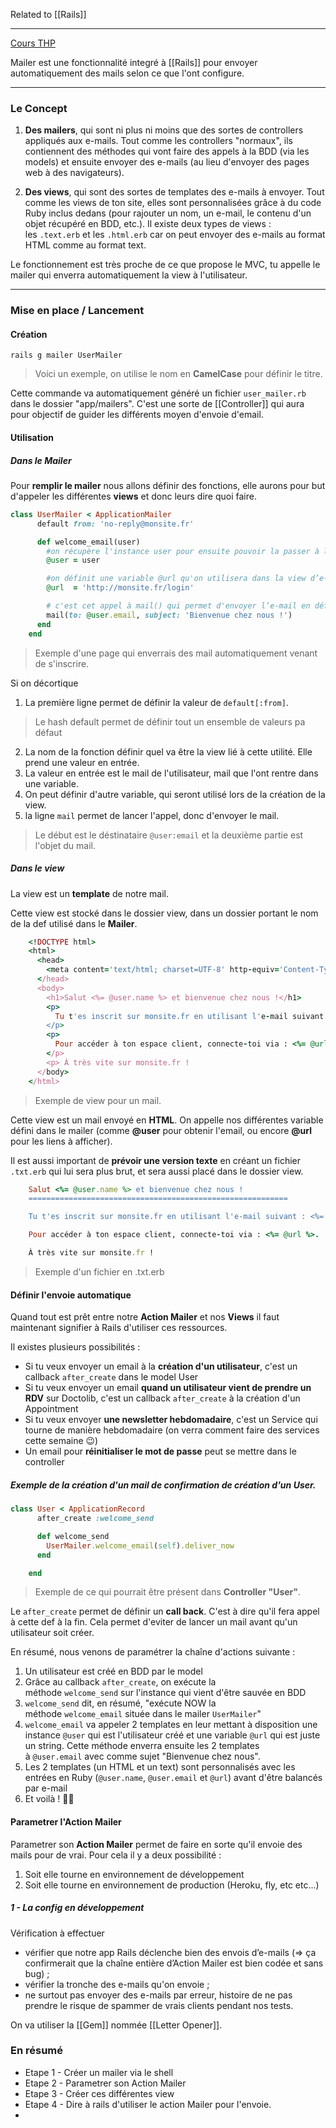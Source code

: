 Related to [[Rails]]

---
[Cours THP](https://www.thehackingproject.org/fr/dashboard/courses/1/weeks/4/days/1)

Mailer est une fonctionnalité integré à [[Rails]] pour envoyer automatiquement des mails selon ce que l'ont configure. 

---

### Le Concept

1.  **Des mailers**, qui sont ni plus ni moins que des sortes de controllers appliqués aux e-mails. Tout comme les controllers "normaux", ils contiennent des méthodes qui vont faire des appels à la BDD (via les models) et ensuite envoyer des e-mails (au lieu d'envoyer des pages web à des navigateurs).

2.  **Des views**, qui sont des sortes de templates des e-mails à envoyer. Tout comme les views de ton site, elles sont personnalisées grâce à du code Ruby inclus dedans (pour rajouter un nom, un e-mail, le contenu d'un objet récupéré en BDD, etc.). Il existe deux types de views : les `.text.erb` et les `.html.erb` car on peut envoyer des e-mails au format HTML comme au format text.

Le fonctionnement est très proche de ce que propose le MVC, tu appelle le mailer qui enverra automatiquement la view à l'utilisateur.

---

### Mise en place / Lancement

#### Création 

```shell
rails g mailer UserMailer
```

> Voici un exemple, on utilise le nom en **CamelCase** pour définir le titre. 

Cette commande va automatiquement généré un fichier `user_mailer.rb` dans le dossier "app/mailers".
C'est une sorte de [[Controller]] qui aura pour objectif de guider les différents moyen d'envoie d'email. 

#### Utilisation

##### Dans le Mailer

Pour **remplir le mailer** nous allons définir des fonctions, elle aurons pour but d'appeler les différentes  **views** et donc leurs dire quoi faire. 

```ruby
class UserMailer < ApplicationMailer
      default from: 'no-reply@monsite.fr'

      def welcome_email(user)
        #on récupère l'instance user pour ensuite pouvoir la passer à la view en @user
        @user = user 

        #on définit une variable @url qu'on utilisera dans la view d’e-mail
        @url  = 'http://monsite.fr/login' 

        # c'est cet appel à mail() qui permet d'envoyer l’e-mail en définissant destinataire et sujet.
        mail(to: @user.email, subject: 'Bienvenue chez nous !') 
      end
    end
```

> Exemple d'une page qui enverrais des mail automatiquement venant de s'inscrire. 

Si on décortique 

1. La première ligne permet de définir la valeur de `default[:from]`.
 > Le hash default permet de définir tout un ensemble de valeurs pa défaut

2. La nom de la fonction définir quel va être la view lié à cette utilité. Elle prend une valeur en entrée.
3. La valeur en entrée est le mail de l'utilisateur, mail que l'ont rentre dans une variable. 
4. On peut définir d'autre variable, qui seront utilisé lors de la création de la view. 
5. la ligne `mail` permet de lancer l'appel, donc d'envoyer le mail. 
 > Le début est le déstinataire `@user:email` et la deuxième partie est l'objet du mail. 
 


##### Dans le view

La view est un **template** de notre mail.

Cette view est stocké dans le dossier view, dans un dossier portant le nom de la def utilisé dans le **Mailer**.

```ruby
    <!DOCTYPE html>
    <html>
      <head>
        <meta content='text/html; charset=UTF-8' http-equiv='Content-Type' />
      </head>
      <body>
        <h1>Salut <%= @user.name %> et bienvenue chez nous !</h1>
        <p>
          Tu t'es inscrit sur monsite.fr en utilisant l'e-mail suivant : <%= @user.email %>.
        </p>
        <p>
          Pour accéder à ton espace client, connecte-toi via : <%= @url %>.
        </p>
        <p> À très vite sur monsite.fr !
      </body>
    </html>
```
> Exemple de view pour un mail. 

Cette view est un mail envoyé en **HTML**. 
On appelle nos différentes variable défini dans le mailer (comme **@user** pour obtenir l'email, ou encore **@url** pour les liens à afficher).

Il est aussi important de **prévoir une version texte** en créant un fichier `.txt.erb` qui lui sera plus brut, et sera aussi placé dans le dossier view. 

```ruby
    Salut <%= @user.name %> et bienvenue chez nous !
    ==========================================================

    Tu t'es inscrit sur monsite.fr en utilisant l'e-mail suivant : <%= @user.email %>.

    Pour accéder à ton espace client, connecte-toi via : <%= @url %>.

    À très vite sur monsite.fr !
```
> Exemple d'un fichier en .txt.erb


#### Définir l'envoie automatique

Quand tout est prêt entre notre **Action Mailer** et nos **Views** il faut maintenant signifier à Rails d'utiliser ces ressources.

Il existes plusieurs possibilités : 

-   Si tu veux envoyer un email à la **création d'un utilisateur**, c'est un callback `after_create` dans le model User
-   Si tu veux envoyer un email **quand un utilisateur vient de prendre un RDV** sur Doctolib, c'est un callback `after_create` à la création d'un Appointment
-   Si tu veux envoyer **une newsletter hebdomadaire**, c'est un Service qui tourne de manière hebdomadaire (on verra comment faire des services cette semaine 😉)
-   Un email pour **réinitialiser le mot de passe** peut se mettre dans le controller

##### Exemple de la création d'un mail de confirmation de création d'un User. 

```ruby
class User < ApplicationRecord
      after_create :welcome_send

      def welcome_send
        UserMailer.welcome_email(self).deliver_now
      end

    end
```
> Exemple de ce qui pourrait être présent dans **Controller "User"**.

Le `after_create` permet de définir un **call back**. C'est à dire qu'il fera appel à cette def à la fin.
Cela permet d'eviter de lancer un mail avant qu'un utilisateur soit créer.

En résumé, nous venons de paramétrer la chaîne d'actions suivante :

1.  Un utilisateur est créé en BDD par le model
2.  Grâce au callback `after_create`, on exécute la méthode `welcome_send` sur l'instance qui vient d'être sauvée en BDD
3.  `welcome_send` dit, en résumé, "exécute NOW la méthode `welcome_email` située dans le mailer `UserMailer`"
4.  `welcome_email` va appeler 2 templates en leur mettant à disposition une instance `@user` qui est l'utilisateur créé et une variable `@url` qui est juste un string. Cette méthode enverra ensuite les 2 templates à `@user.email` avec comme sujet "Bienvenue chez nous".
5.  Les 2 templates (un HTML et un text) sont personnalisés avec les entrées en Ruby (`@user.name`, `@user.email` et `@url`) avant d'être balancés par e-mail
6.  Et voilà ! 👩‍🍳


#### Parametrer l'Action Mailer

Parametrer son **Action Mailer** permet de faire en sorte qu'il envoie des mails pour de vrai. Pour cela il y a deux possibilité : 

1. Soit elle tourne en environnement de développement 
2. Soit elle tourne en environnement de production (Heroku, fly, etc etc...)

##### 1 - La config en développement 

Vérification à effectuer 

-   vérifier que notre app Rails déclenche bien des envois d’e-mails (=> ça confirmerait que la chaîne entière d’Action Mailer est bien codée et sans bug) ;
-   vérifier la tronche des e-mails qu'on envoie ;
-   ne surtout pas envoyer des e-mails par erreur, histoire de ne pas prendre le risque de spammer de vrais clients pendant nos tests.

On va utiliser la [[Gem]] nommée [[Letter Opener]].



### En résumé

- Etape 1 - Créer un mailer via le shell
- Etape 2 - Parametrer son Action Mailer
- Etape 3 - Créer ces différentes view 
- Etape 4 - Dire à rails d'utiliser le action Mailer pour l'envoie.
- 
